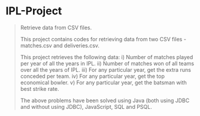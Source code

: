 # IPL-Project
> Retrieve data from CSV files.
>
> This project contains codes for retrieving data from two CSV files - matches.csv and deliveries.csv.
>
> This project retrieves the following data:
> i) Number of matches played per year of all the years in IPL.
> ii) Number of matches won of all teams over all the years of IPL.
> iii) For any particular year, get the extra runs conceded per team.
> iv) For any particular year, get the top economical bowler.
> v) For any particular year, get the batsman with best strike rate.
>
> The above problems have been solved using Java (both using JDBC and without using JDBC), JavaScript, SQL and PSQL.
